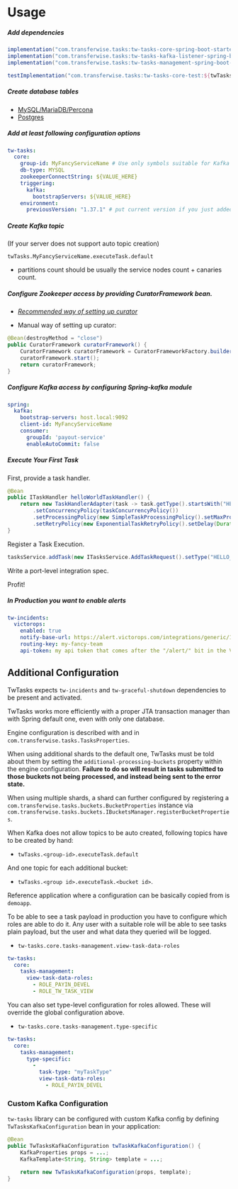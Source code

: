 # Usage

##### Add dependencies
```groovy
implementation("com.transferwise.tasks:tw-tasks-core-spring-boot-starter:${twTasksVersion}")
implementation("com.transferwise.tasks:tw-tasks-kafka-listener-spring-boot-starter:${twTasksVersion}")
implementation("com.transferwise.tasks:tw-tasks-management-spring-boot-starter:${twTasksVersion}")

testImplementation("com.transferwise.tasks:tw-tasks-core-test:${twTasksVersion}")
```

##### Create database tables
- [MySQL/MariaDB/Percona](https://github.com/transferwise/tw-tasks-executor/blob/master/tw-tasks-core/src/main/resources/db/changelog/db.tw-tasks-mysql.xml)
- [Postgres](https://github.com/transferwise/tw-tasks-executor/blob/master/tw-tasks-core/src/main/resources/db/changelog/db.tw-tasks-postgres.xml)

##### Add at least following configuration options
```yml
tw-tasks:
  core:
    group-id: MyFancyServiceName # Use only symbols suitable for Kafka topic!
    db-type: MYSQL
    zookeeperConnectString: ${VALUE_HERE}
    triggering:
      kafka:
        bootstrapServers: ${VALUE_HERE}
    environment:
      previousVersion: "1.37.1" # put current version if you just added the lib

```

##### Create Kafka topic
(If your server does not support auto topic creation)

`twTasks.MyFancyServiceName.executeTask.default`
- partitions count should be usually the service nodes count + canaries count.

##### Configure Zookeeper access by providing CuratorFramework bean.

- [*Recommended way of setting up curator*](https://github.com/transferwise/tw-curator)

- Manual way of setting up curator:
```java
@Bean(destroyMethod = "close")
public CuratorFramework curatorFramework() {
    CuratorFramework curatorFramework = CuratorFrameworkFactory.builder().connectString(connectString).build()
    curatorFramework.start();
    return curatorFramework;
}
```

##### Configure Kafka access by configuring Spring-kafka module
```yaml
spring:
  kafka:
    bootstrap-servers: host.local:9092
    client-id: MyFancyServiceName
    consumer:
      groupId: 'payout-service'
      enableAutoCommit: false
```

##### Execute Your First Task
First, provide a task handler.
```java
@Bean
public ITaskHandler helloWorldTaskHandler() {
    return new TaskHandlerAdapter(task -> task.getType().startsWith("HELLO_WORLD_TASK"), (ISyncTaskProcessor) task -> System.out.println("Hello World!"))
        .setConcurrencyPolicy(taskConcurrencyPolicy())
        .setProcessingPolicy(new SimpleTaskProcessingPolicy().setMaxProcessingDuration(Duration.ofMinutes(30)))
        .setRetryPolicy(new ExponentialTaskRetryPolicy().setDelay(Duration.ofSeconds(5)).setMultiplier(2).setMaxCount(20).setMaxDelay(Duration.ofMinutes(120)));
}
```
Register a Task Execution.
```java
tasksService.addTask(new ITasksService.AddTaskRequest().setType("HELLO_WORLD_TASK"));
```

Write a port-level integration spec.

Profit!

##### In Production you want to enable alerts
```yaml
tw-incidents:
  victorops:
    enabled: true
    notify-base-url: https://alert.victorops.com/integrations/generic/12345678/alert/
    routing-key: my-fancy-team
    api-token: my api token that comes after the "/alert/" bit in the Victorops URL to notify
```

## Additional Configuration

TwTasks expects `tw-incidents` and `tw-graceful-shutdown` dependencies to be present and activated.

TwTasks works more efficiently with a proper JTA transaction manager than with Spring default one, even with only one database.

Engine configuration is described with and in `com.transferwise.tasks.TasksProperties`.

When using additional shards to the default one, TwTasks must be told about them by setting the
`additional-processing-buckets` property within the engine configuration. **Failure to do so will result in tasks
submitted to those buckets not being processed, and instead being sent to the error state.**

When using multiple shards, a shard can further configured by registering a `com.transferwise.tasks.buckets.BucketProperties` instance via
`com.transferwise.tasks.buckets.IBucketsManager.registerBucketProperties`.

When Kafka does not allow topics to be auto created, following topics have to be created by hand:
- `twTasks.<group-id>.executeTask.default`

And one topic for each additional bucket:
- `twTasks.<group id>.executeTask.<bucket id>`.

Reference application where a configuration can be basically copied from is `demoapp`.

To be able to see a task payload in production you have to configure which roles are able to do it. Any user with a suitable role will be
able to see tasks plain payload, but the user and what data they queried will be logged.
- `tw-tasks.core.tasks-management.view-task-data-roles`

```yaml
tw-tasks:
  core:
    tasks-management:
      view-task-data-roles:
        - ROLE_PAYIN_DEVEL
        - ROLE_TW_TASK_VIEW
```

You can also set type-level configuration for roles allowed. These will override the global configuration above.
- `tw-tasks.core.tasks-management.type-specific`

```yaml
tw-tasks:
  core:
    tasks-management:
      type-specific:
        -
          task-type: "myTaskType"
          view-task-data-roles:
            - ROLE_PAYIN_DEVEL
```

### Custom Kafka Configuration
`tw-tasks` library can be configured with custom Kafka config by defining `TwTasksKafkaConfiguration` bean in your application:
```java
@Bean
public TwTasksKafkaConfiguration twTaskKafkaConfiguration() {
    KafkaProperties props = ...;
    KafkaTemplate<String, String> template = ...;

    return new TwTasksKafkaConfiguration(props, template);
}
```
